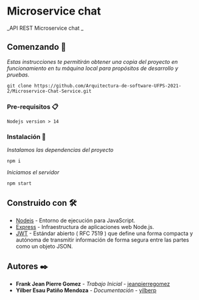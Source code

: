 # Microservice chat

_API REST Microservice chat _
## Comenzando 🚀

_Estas instrucciones te permitirán obtener una copia del proyecto en funcionamiento en tu máquina local para propósitos de desarrollo y pruebas._
```
git clone https://github.com/Arquitectura-de-software-UFPS-2021-2/Microservice-Chat-Service.git
```
### Pre-requisitos 📋

```
Nodejs version > 14
```
### Instalación 🔧

_Instalamos las dependencias del proyecto_
```
npm i
```
_Iniciamos el servidor_
```
npm start
```
## Construido con 🛠️

* [Nodejs](https://nodejs.org/es/docs/) - Entorno de ejecución para JavaScript.
* [Express](https://expressjs.com/es/starter/installing.html) - Infraestructura de aplicaciones web Node.js.
* [JWT](https://jwt.io/introduction) - Estándar abierto ( RFC 7519 ) que define una forma compacta y autónoma de transmitir información de forma segura entre las partes como un objeto JSON.

## Autores ✒️

* **Frank Jean Pierre Gomez** - *Trabajo Inicial* - [jeanpierregomez](https://github.com/jeanpierregomez)
* **Yilber Esau Patiño Mendoza** - *Documentación* - [yilberp](https://github.com/Yilberp)
